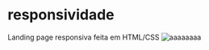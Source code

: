 # responsividade
Landing page responsiva feita em HTML/CSS
![aaaaaaaa](https://user-images.githubusercontent.com/57227255/178811634-1011d18e-8dcc-42c3-bb54-7a6462d8fde5.png)
